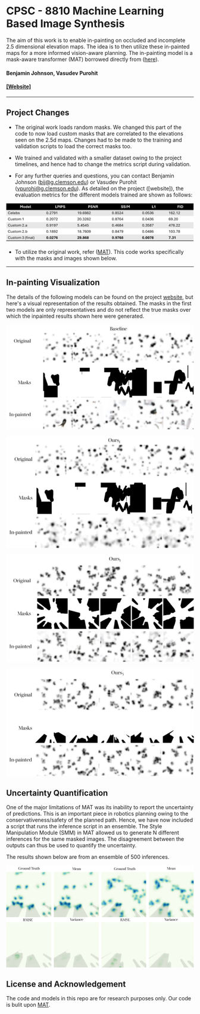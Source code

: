 # CPSC - 8810 Machine Learning Based Image Synthesis
  The aim of this work is to enable in-painting on occluded and incomplete 2.5 dimensional elevation maps. The idea is to then utilize these in-painted maps for a more informed vision-aware planning. The in-painting model is a mask-aware transformer (MAT) borrowed directly from ([here](https://arxiv.org/abs/2203.15270)).

#### Benjamin Johnson, Vasudev Purohit

#### [\[Website\]](https://arxiv.org/abs/2203.15270)
---

## **Project Changes**

- The original work loads random masks. We changed this part of the code to now load custom masks that are correlated to the elevations seen on the 2.5d maps. Changes had to be made to the training and validation scripts to load the correct masks too.

- We trained and validated with a smaller dataset owing to the project timelines, and hence had to change the metrics script during validation.

- For any further queries and questions, you can contact Benjamin Johnson (bij@g.clemson.edu) or Vasudev Purohit (vpurohi@g.clemson.edu). As detailed on the project ([website]), the evaluation metrics for the different models trained are shown as follows:

![metrics](/figures/metrics.png)

- To utilize the original work, refer ([MAT](https://github.com/fenglinglwb/MAT)). This code works specifically with the masks and images shown below.
---

## In-painting Visualization

The details of the following models can be found on the project [website](https://inpaint-elevation.github.io/), but here's a visual representation of the results obtained. The masks in the first two models are only representatives and do not reflect the true masks over which the inpainted results shown here were generated.

![baseline](/figures/baseline.png)

![ours_1](/figures/ours_1.png)

![ours_2b](/figures/ours_2b.png)

![ours_3](/figures/ours_3.png)

## Uncertainty Quantification

One of the major limitations of MAT was its inability to report the uncertainty of predictions. This is an important piece in robotics planning owing to the conservativeness/safety of the planned path. Hence, we have now included a script that runs the inference script in an ensemble. The Style Manipulation Module (SMM) in MAT allowed us to generate N different inferences for the same masked images. The disagreement between the outputs can thus be used to quantify the uncertainty.

The results shown below are from an ensemble of 500 inferences.

![uncertainty](/figures/uncertainty.png)

## License and Acknowledgement
The code and models in this repo are for research purposes only. Our code is bulit upon [MAT](https://github.com/fenglinglwb/MAT).
